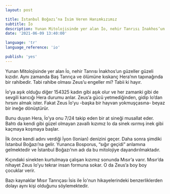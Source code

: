 ```yaml
---
layout: post

title: İstanbul Boğazı’na İsim Veren Hanımkızımız
subtitle: İo
description: Yunan Mitolojisinde yer alan İo, nehir Tanrısı İnakhos’un güzeller güzeli kızıdır. Aynı zamanda Baş Tanrıça ve ölümüne kıskanç Hera’nın tapınağında bir rahibedir.
date: '2021-06-09 13:40:00'

language: 'tr'
language_reference: 'io'

publish: 'yes'
---
```


Yunan Mitolojisinde yer alan İo, nehir Tanrısı İnakhos’un güzeller güzeli kızıdır. Aynı zamanda Baş Tanrıça ve ölümüne kıskanç Hera’nın tapınağında bir rahibedir. Tabi rahibe olması Zeus’u engeller mi? Tabii ki hayır.

İo’ya aşık olduğu diğer 154325 kadın gibi aşık olur ve her zamanki gibi de sevgili karıcığı Hera durumu anlar. Zeus’a gücü yetmediğinden, gidip Io’dan hırsını almak ister. Fakat Zeus İo’yu -başka bir hayvan yokmuşçasına- beyaz bir ineğe dönüştürür.

Bunu duyan Hera, İo’ya onu 7/24 takip eden bir at sineği musallat eder. Bahtı da kendi gibi güzel olmayan zavallı kızımız Io da sinek ısırmış inek gibi kaçmaya koşmaya başlar.

İlk önce kendi adını verdiği İyon (Ionian) denizini geçer. Daha sonra şimdiki İstanbul Boğazı’na gelir. Yunanca Bosporus, “sığır geçidi” anlamına gelmektedir ve İstanbul Boğazı’nın adı da bu mitolojiye dayandırılmaktadır.

Kıçındaki sinekten kurtulmaya çalışan kızımız sonunda Mısır’a varır. Mısır’da nihayet Zeus Io’yu tekrar insan formuna sokar. O da Zeus’a boy boy çocuklar verir.

Bazı kaynaklar Mısır Tanrıçası İsis ile İo'nun hikayelerindeki benzerliklerden dolayı aynı kişi olduğunu söylemektedir.
